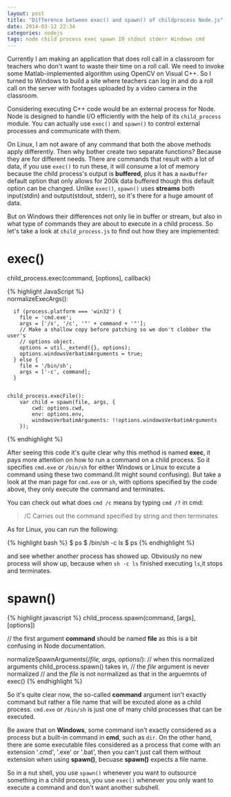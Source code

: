 ```yaml
---
layout: post
title: "Difference between exec() and spawn() of childprocess Node.js"
date: 2014-03-12 22:34
categories: nodejs
tags: node child process exec spawn IO stdout stderr Windows cmd 
---
```


Currently I am making an application that does roll call in a classroom for teachers who don't want to waste their time on a roll call. We need to invoke some Matlab-implemented algorithm using OpenCV on Visual C++. So I turned to Windows to build a site where teachers can log in and do a roll call on the server with footages uploaded by a video camera in the classroom.

Considering executing C++ code would be an external process for Node. Node is designed to handle I/O efficiently with the help of its `child_process` module. You can actually use `exec()` and `spawn()` to control external processes and communicate with them.

On Linux, I am not aware of any command that both the above methods apply differently. Then why bother create two separate functions? Because they are for different needs. There are commands that result with a lot of data, if you use `exec()` to run these, it will consume a lot of memory because the child process's output is **buffered**, plus it has a `maxBuffer` default option that only allows for 200k data buffered though this default option can be changed. Unlike `exec()`, `spawn()` uses **streams** both input(stdin) and output(stdout, stderr), so it's there for a huge amount of data.

But on Windows their differences not only lie in buffer or stream, but also in what type of commands they are about to execute in a child process. So let's take a look at `child_process.js` to find out how they are implemented:

exec()
=================================

child_process.exec(command, [options], callback)

{% highlight JavaScript %}	
	normalizeExecArgs():

	  if (process.platform === 'win32') {
	    file = 'cmd.exe';
	    args = ['/s', '/c', '"' + command + '"'];
	    // Make a shallow copy before patching so we don't clobber the user's
	    // options object.
	    options = util._extend({}, options);
	    options.windowsVerbatimArguments = true;
	  } else {
	    file = '/bin/sh';
	    args = ['-c', command];
	  }


	child_process.execFile():
		var child = spawn(file, args, {
		    cwd: options.cwd,
		    env: options.env,
		    windowsVerbatimArguments: !!options.windowsVerbatimArguments
		});
{% endhighlight %}
	

After seeing this code it's quite clear why this method is named **exec**, it pays more attention on how to run a command on a child process. So it specifies `cmd.exe` or `/bin/sh` for either Windows or Linux to excute a command using these two command.(It might sound confusing). But take a look at the man page for `cmd.exe` or `sh`, with options specified by the code above, they only execute the command and terminates.

You can check out what does `cmd /c` means by typing `cmd /?` in cmd:
> /C      Carries out the command specified by string and then terminates

As for Linux, you can run the following:

{% highlight bash %}
$ ps
$ /bin/sh -c ls
$ ps
{% endhighlight %}

and see whether another process has showed up. Obviously no new process will show up, because when `sh -c ls` finished executing `ls`,it stops and terminates.



spawn()
=============================
	
{% highlight javascript %}
child_process.spawn(command, [args], [options])

// the first argument **command** should be named **file** as this is a bit confusing in Node documentation.

normalizeSpawnArguments(/*file, args, options*/):
    // when this normalized arguments child_process.spawn() takes in, 
    // the *file* argument is never normalized
    // and the *file* is not normalized as that in the arguemnts of exec()
{% endhighlight %}

So it's quite clear now, the so-called **command** argument isn't exactly command but rather a file name that will be excuted alone as a child process. `cmd.exe` or `/bin/sh` is just one of many child processes that can be executed.

Be aware that on **Windows**, some command isn't exactly considered as a process but a built-in command in **cmd**, such as `dir`. On the other hand, there are some executable files considered as a process that come with an extension '.cmd', '.exe' or '.bat', then you can't just call them without extension when using **spawn()**, becuase **spawn()** expects a file name.

So in a nut shell, you use `spawn()` whenever you want to outsource something in a child process, you use `exec()` whenever you only want to execute a command and don't want another subshell.


